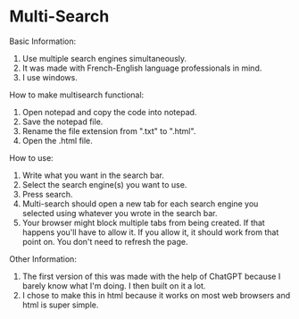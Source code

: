 # Multi-Search
Basic Information:
1. Use multiple search engines simultaneously. 
2. It was made with French-English language professionals in mind. 
3. I use windows.

How to make multisearch functional:
1. Open notepad and copy the code into notepad.
2. Save the notepad file.
3. Rename the file extension from ".txt" to ".html".
4. Open the .html file.

How to use:
1. Write what you want in the search bar.
2. Select the search engine(s) you want to use.
3. Press search.
4. Multi-search should open a new tab for each search engine you selected using whatever you wrote in the search bar.
5. Your browser might block multiple tabs from being created. If that happens you'll have to allow it. If you allow it, it should work from that point on. You don't need to refresh the page.

Other Information:
1. The first version of this was made with the help of ChatGPT because I barely know what I'm doing. I then built on it a lot.
2. I chose to make this in html because it works on most web browsers and html is super simple.
